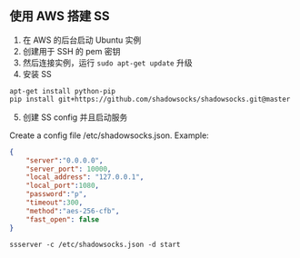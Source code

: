 ## 使用 AWS 搭建 SS

1. 在 AWS 的后台启动 Ubuntu 实例
2. 创建用于 SSH 的 pem 密钥
3. 然后连接实例，运行 `sudo apt-get update` 升级
4. 安装 SS

```shell
apt-get install python-pip
pip install git+https://github.com/shadowsocks/shadowsocks.git@master
```

5. 创建 SS config 并且启动服务

Create a config file /etc/shadowsocks.json. Example:

```json
{
    "server":"0.0.0.0",
    "server_port": 10000,
    "local_address": "127.0.0.1",
    "local_port":1080,
    "password":"p",
    "timeout":300,
    "method":"aes-256-cfb",
    "fast_open": false
}
```

```shell
ssserver -c /etc/shadowsocks.json -d start
```
